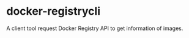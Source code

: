 docker-registrycli
==================

A client tool request Docker Registry API to get information of images.

